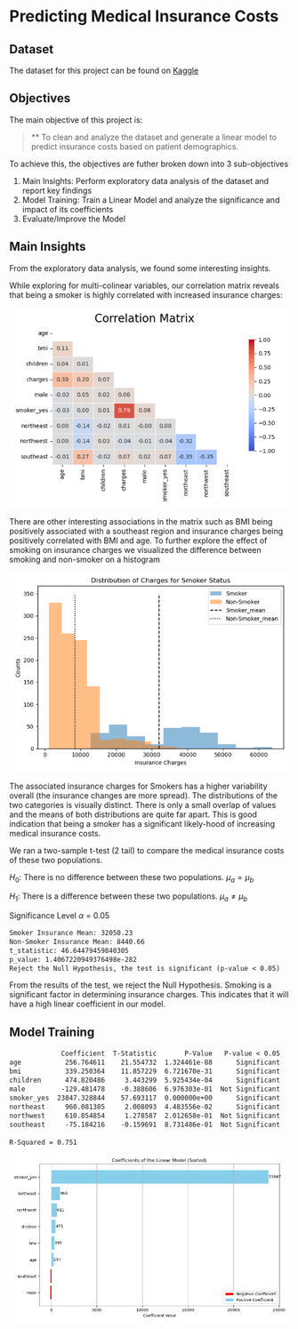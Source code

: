 # Predicting Medical Insurance Costs
 

## Dataset

The dataset for this project can be found on [Kaggle](https://www.kaggle.com/datasets/teertha/ushealthinsurancedataset)

## Objectives

The main objective of this project is:

> ** To clean and analyze the dataset and generate a linear model to predict insurance costs based on patient demographics.

To achieve this, the objectives are futher broken down into 3 sub-objectives
1. Main Insights: Perform exploratory data analysis of the dataset and report key findings
2. Model Training: Train a Linear Model and analyze the significance and impact of its coefficients
3. Evaluate/Improve the Model

## Main Insights

From the exploratory data analysis, we found some interesting insights.

While exploring for multi-colinear variables, our correlation matrix reveals that being a smoker is highly correlated with increased insurance charges:

![CR_mat](figures/cor_mat.png)


There are other interesting associations in the matrix such as BMI being positively associated with a southeast region and insurance charges being positively correlated with BMI and age. To further explore the effect of smoking on insurance charges we visualized the difference between smoking and non-smoker on a histogram

![smoking_hist](figures/smoker_histogram.png)

The associated insurance charges for Smokers has a higher variability overall (the insurance changes are more spread). The distributions of the two categories is visually distinct. There is only a small overlap of values and the means of both distributions are quite far apart. This is good indication that being a smoker has a significant likely-hood of increasing medical insurance costs. 

We ran a two-sample t-test (2 tail) to compare the medical insurance costs of these two populations.

$H_0$: There is no difference between these two populations. $\mu_a = \mu_b$

$H_1$: There is a difference between these two populations. $\mu_a \neq \mu_b$

Significance Level $\alpha$ = 0.05

```shell
Smoker Insurance Mean: 32050.23
Non-Smoker Insurance Mean: 8440.66
t_statistic: 46.64479459840305
p_value: 1.4067220949376498e-282
Reject the Null Hypothesis, the test is significant (p-value < 0.05)
```

From the results of the test, we reject the Null Hypothesis. Smoking is a significant factor in determining insurance charges. This indicates that it will have a high linear coefficient in our model.


## Model Training 

```shell
             Coefficient  T-Statistic       P-Value   P-value < 0.05
age           256.764611    21.554732  1.324461e-88      Significant
bmi           339.250364    11.857229  6.721670e-31      Significant
children      474.820486     3.443299  5.925434e-04      Significant
male         -129.481478    -0.388606  6.976303e-01  Not Significant
smoker_yes  23847.328844    57.693117  0.000000e+00      Significant
northeast     960.081385     2.008093  4.483556e-02      Significant
northwest     610.854854     1.278587  2.012658e-01  Not Significant
southeast     -75.184216    -0.159691  8.731486e-01  Not Significant

R-Squared = 0.751

```

![model_coeff](figures/linear_coeff.png)